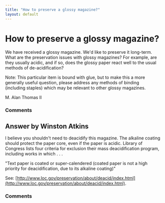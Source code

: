 ```yaml
---
title: "How to preserve a glossy magazine?"
layout: default
---
```

How to preserve a glossy magazine?
=====================
We have received a glossy magazine. We'd like to preserve it long-term.
What are the preservation issues with glossy magazines? For example, are
they usually acidic, and if so, does the glossy paper react well to the
usual methods of de-acidification?

Note: This particular item is bound with glue, but to make this a more
generally useful question, please address any methods of binding
(including staples) which may be relevant to other glossy magazines.

M. Alan Thomas II

### Comments ###


Answer by Winston Atkins
----------------
I believe you shouldn't need to deacidify this magazine. The alkaline
coating should protect the paper core, even if the paper is acidic.
Library of Congress lists four criteria for exclusion their mass
deacidification program, including works in which . . .

"Text paper is coated or super-calendered (coated paper is not a high
priority for deacidification, due to its alkaline coating)"

See:
[http://www.loc.gov/preservation/about/deacid/index.html](http://www.loc.gov/preservation/about/deacid/index.html).

### Comments ###

